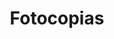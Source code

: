---
title: "Fotocopias"
url: /santa-cruz-de-la-sierra/fotocopias-tercer-anillo-interno/
shop: copyshop
---